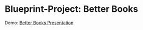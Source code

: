 # Blueprint-Project: Better Books

Demo: <a href="https://www.tinyurl.com/better-books">Better Books Presentation</a>
